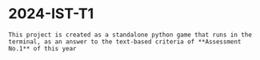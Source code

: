 # 2024-IST-T1

    This project is created as a standalone python game that runs in the terminal, as an answer to the text-based criteria of **Assessment No.1** of this year
